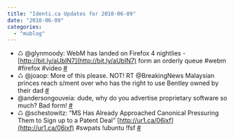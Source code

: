 ```yaml
---
title: "Identi.ca Updates for 2010-06-09"
date: "2010-06-09"
categories: 
  - "mublog"
---
```


- ♺ @glynmoody: WebM has landed on Firefox 4 nightlies - [http://bit.ly/aUbIN7](http://bit.ly/aUbIN7) form an orderly queue #webm #firefox #video [#](http://identi.ca/notice/35480454)
- ♺ @joaop: More of this please. NOT! RT @BreakingNews Malaysian princes reach s/ment over who has the right to use Bentley owned by their dad [#](http://identi.ca/notice/35481047)
- @andersongouveia: dude, why do you advertise proprietary software so much? Bad form! [#](http://identi.ca/notice/35481300)
- ♺ @schestowitz: “MS Has Already Approached Canonical Pressuring Them to Sign up to a Patent Deal” [http://ur1.ca/06ixf](http://ur1.ca/06ixf) #swpats !ubuntu !fsf [#](http://identi.ca/notice/35573404)
